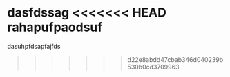 dasfdssag
<<<<<<< HEAD
rahapufpaodsuf
=======

dasuhpfdsapfajfds
>>>>>>> d22e8abdd47cbab346d040239b530b0cd3709963
